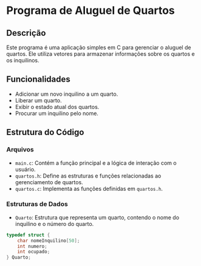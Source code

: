 # Programa de Aluguel de Quartos

## Descrição

Este programa é uma aplicação simples em C para gerenciar o aluguel de quartos. Ele utiliza vetores para armazenar informações sobre os quartos e os inquilinos.

## Funcionalidades

- Adicionar um novo inquilino a um quarto.
- Liberar um quarto.
- Exibir o estado atual dos quartos.
- Procurar um inquilino pelo nome.

## Estrutura do Código

### Arquivos

- `main.c`: Contém a função principal e a lógica de interação com o usuário.
- `quartos.h`: Define as estruturas e funções relacionadas ao gerenciamento de quartos.
- `quartos.c`: Implementa as funções definidas em `quartos.h`.

### Estruturas de Dados

- `Quarto`: Estrutura que representa um quarto, contendo o nome do inquilino e o número do quarto.

```c
typedef struct {
    char nomeInquilino[50];
    int numero;
    int ocupado;
} Quarto;
